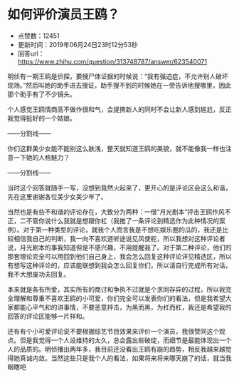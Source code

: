 # 如何评价演员王鸥？
- 点赞数：12451
- 更新时间：2019年06月24日23时12分53秒
- 回答url：https://www.zhihu.com/question/313748787/answer/623540071
<body>
 <p data-pid="oMARwgoH">明侦有一期王鸥是侦探，要搜尸体证据的时候说：“我有强迫症，不允许别人破坏现场。”然后叫她的助手进去搜证，助手搜不到的时候她在一旁告诉他搜哪里，因此那个助手有了不少镜头。</p>
 <p data-pid="QgOn4dtf">个人感觉王鸥情商高不做作很和气，会提携新人的同时不会让新人感到尴尬，反正我觉得挺好的一个姑娘。</p>
 <p data-pid="bponxQCi">――分割线――</p>
 <p data-pid="D6Zjx3Es">你们这群美少女能不能别这么肤浅，整天就知道王鸥的美貌，就不能像我一样也注意一下她的人格魅力？</p>
 <p data-pid="O9BrZ-An">――分割线――</p>
 <p data-pid="rKOvVaZD">当时这个回答就随手一写，没想到竟然火起来了，更开心的是评论区会这么和谐，先在这里谢谢各位美少女美少年了。</p>
 <p data-pid="ehKgMXdd">当然也是有些不和谐的评论存在，大致分为两种：一借“月光剧本”抨击王鸥作风不正，二不管你说什么我就是想跟你杠（我推了一条评论到精选作为此种情况的案例）。对于第一种类型的评论，就我个人而言我是不想吃娱乐圈的瓜的，我还是比较相信我自己的判断，我一向不喜欢道听途说见风使舵，所以我想对这种评论者说，月光剧本的事我知道但是不感兴趣，不用提醒我了。对于第二种评论，他们的那套理论完全可以用回到他们自己身上，我会怎么回复这种评论详见精选区，所以有想写这种评论的，应该能联想到我会怎么回复你们，所以请自行完成所有对话，我不大想废功夫回复。</p>
 <p data-pid="gQGGwTKW">本来就是各有所爱，其实所有的商讨和争执不过就是个求同存异的过程，所以我完全理解和尊重不喜欢王鸥的小可爱，你们完全可以发表你们的看法，但是我希望大家都能心平气和的讲事情，不要恶意抨击，为黑而黑，为杠而杠，我还是希望我的回答的评论区能够一片祥和。</p>
 <p data-pid="RFXuk_Ia">还有有个小可爱评论说不要根据综艺节目效果来评价一个演员，我很赞同这个观点。但是我觉得一个人设维持的太久，总会露出些破绽，而细节是最能体现出一个人的品质的。明侦播出两年多，我目前还没看出王鸥有崩的趋势，相反我越来越觉得她真诚内敛。当然这些只是我个人的看法，如果将来将来哪天崩了的话，就当我眼瞎吧</p>
</body>